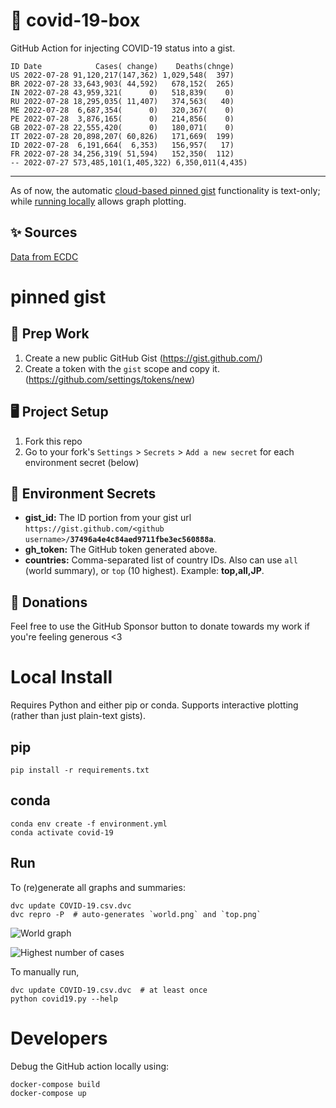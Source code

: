 # 🏥 covid-19-box

GitHub Action for injecting COVID-19 status into a gist.

```
ID Date            Cases( change)    Deaths(chnge)
US 2022-07-28 91,120,217(147,362) 1,029,548(  397)
BR 2022-07-28 33,643,903( 44,592)   678,152(  265)
IN 2022-07-28 43,959,321(      0)   518,839(    0)
RU 2022-07-28 18,295,035( 11,407)   374,563(   40)
ME 2022-07-28  6,687,354(      0)   320,367(    0)
PE 2022-07-28  3,876,165(      0)   214,856(    0)
GB 2022-07-28 22,555,420(      0)   180,071(    0)
IT 2022-07-28 20,898,207( 60,826)   171,669(  199)
ID 2022-07-28  6,191,664(  6,353)   156,957(   17)
FR 2022-07-28 34,256,319( 51,594)   152,350(  112)
-- 2022-07-27 573,485,101(1,405,322) 6,350,011(4,435)
```

---

As of now, the automatic [cloud-based pinned gist](#pinned-gist) functionality is text-only;
while [running locally](#local-install) allows graph plotting.

## ✨ Sources

[Data from ECDC](https://www.ecdc.europa.eu/en/publications-data/download-todays-data-geographic-distribution-covid-19-cases-worldwide)

# pinned gist

## 🎒 Prep Work
1. Create a new public GitHub Gist (https://gist.github.com/)
1. Create a token with the `gist` scope and copy it. (https://github.com/settings/tokens/new)

## 🖥 Project Setup
1. Fork this repo
1. Go to your fork's `Settings` > `Secrets` > `Add a new secret` for each environment secret (below)

## 🤫 Environment Secrets
- **gist_id:** The ID portion from your gist url `https://gist.github.com/<github username>/`**`37496a4e4c84aed9711fbe3ec560888a`**.
- **gh_token:** The GitHub token generated above.
- **countries:** Comma-separated list of country IDs. Also can use `all` (world summary), or `top` (10 highest). Example: **top,all,JP**.

## 💸 Donations

Feel free to use the GitHub Sponsor button to donate towards my work if you're feeling generous <3

# Local Install

Requires Python and either pip or conda. Supports interactive plotting (rather than just plain-text gists).

## pip

```
pip install -r requirements.txt
```

## conda

```
conda env create -f environment.yml
conda activate covid-19
```

## Run

To (re)generate all graphs and summaries:

```
dvc update COVID-19.csv.dvc
dvc repro -P  # auto-generates `world.png` and `top.png`
```

![World graph](world.png)

![Highest number of cases](top.png)

To manually run,

```
dvc update COVID-19.csv.dvc  # at least once
python covid19.py --help
```

# Developers

Debug the GitHub action locally using:

```
docker-compose build
docker-compose up
```
